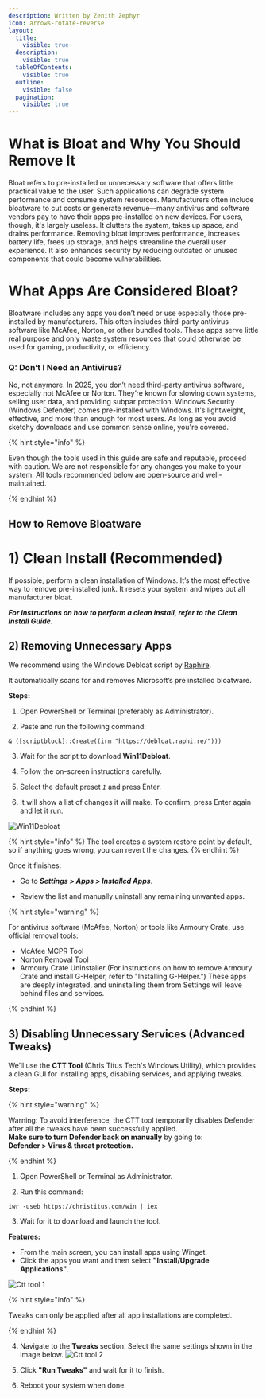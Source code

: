 ```yaml
---
description: Written by Zenith Zephyr
icon: arrows-rotate-reverse
layout:
  title:
    visible: true
  description:
    visible: true
  tableOfContents:
    visible: true
  outline:
    visible: false
  pagination:
    visible: true
---
```


# What is Bloat and Why You Should Remove It

Bloat refers to pre-installed or unnecessary software that offers little practical value to the user. Such applications can degrade system performance and consume system resources.
Manufacturers often include bloatware to cut costs or generate revenue—many antivirus and software vendors pay to have their apps pre-installed on new devices.
For users, though, it's largely useless. It clutters the system, takes up space, and drains performance.
Removing bloat improves performance, increases battery life, frees up storage, and helps streamline the overall user experience.
It also enhances security by reducing outdated or unused components that could become vulnerabilities.



# What Apps Are Considered Bloat?

Bloatware includes any apps you don’t need or use especially those pre-installed by manufacturers.
This often includes third-party antivirus software like McAfee, Norton, or other bundled tools.
These apps serve little real purpose and only waste system resources that could otherwise be used for gaming, productivity, or efficiency.



### Q: Don’t I Need an Antivirus?

No, not anymore.
In 2025, you don’t need third-party antivirus software, especially not McAfee or Norton. They’re known for slowing down systems, selling user data, and providing subpar protection.
Windows Security (Windows Defender) comes pre-installed with Windows. It's lightweight, effective, and more than enough for most users. As long as you avoid sketchy downloads and use common sense online, you're covered.

{% hint style="info" %}

Even though the tools used in this guide are safe and reputable, proceed with caution. We are not responsible for any changes you make to your system. All tools recommended below are open-source and well-maintained.

{% endhint %}


## How to Remove Bloatware

# 1) Clean Install (Recommended)

If possible, perform a clean installation of Windows. It’s the most effective way to remove pre-installed junk. It resets your system and wipes out all manufacturer bloat.

***For instructions on how to perform a clean install, refer to the Clean Install Guide.***

## 2) Removing Unnecessary Apps

We recommend using the Windows Debloat script by [Raphire](https://github.com/Raphire/Win11Debloat).

It automatically scans for and removes Microsoft’s pre installed bloatware.

**Steps:**

1. Open PowerShell or Terminal (preferably as Administrator).  

2. Paste and run the following command:


`& ([scriptblock]::Create((irm "https://debloat.raphi.re/")))`


3. Wait for the script to download **Win11Debloat**.  

4. Follow the on-screen instructions carefully.  

5. Select the default preset *`1`* and press Enter.  

6. It will show a list of changes it will make. To confirm, press Enter again and let it run.
  
![Win11Debloat](https://github.com/user-attachments/assets/010dd837-cc12-4b3e-953b-2be66e8dfd4c)



{% hint style="info" %}
The tool creates a system restore point by default, so if anything goes wrong, you can revert the changes.
{% endhint %}


Once it finishes:
- Go to ***Settings > Apps > Installed Apps***.

- Review the list and manually uninstall any remaining unwanted apps.

{% hint style="warning" %}

For antivirus software (McAfee, Norton) or tools like Armoury Crate, use official removal tools:
- McAfee MCPR Tool  
- Norton Removal Tool  
- Armoury Crate Uninstaller (For instructions on how to remove Armoury Crate and install G-Helper, refer to "Installing G-Helper.")
These apps are deeply integrated, and uninstalling them from Settings will leave behind files and services.

{% endhint %}

## 3) Disabling Unnecessary Services (Advanced Tweaks)

We’ll use the **CTT Tool** (Chris Titus Tech's Windows Utility), which provides a clean GUI for installing apps, disabling services, and applying tweaks.

**Steps:**

{% hint style="warning" %}

Warning: To avoid interference, the CTT tool temporarily disables Defender after all the tweaks have been successfully applied.  
**Make sure to turn Defender back on manually** by going to:  
**Defender > Virus & threat protection.**

{% endhint %}

1. Open PowerShell or Terminal as Administrator.  

2. Run this command:

`iwr -useb https://christitus.com/win | iex`

3. Wait for it to download and launch the tool.

**Features:**

- From the main screen, you can install apps using Winget.
- Click the apps you want and then select **"Install/Upgrade Applications"**.

![Ctt tool 1](https://github.com/user-attachments/assets/372c37a0-1958-4c65-b291-e7b6548f3d5f)

{% hint style="info" %}

Tweaks can only be applied after all app installations are completed.

{% endhint %}

4. Navigate to the **Tweaks** section. Select the same settings shown in the image below.
![Ctt tool 2](https://github.com/user-attachments/assets/43f3c35b-eff6-4d5b-a036-095601622aca)

  

5. Click **"Run Tweaks"** and wait for it to finish.  


6. Reboot your system when done.
